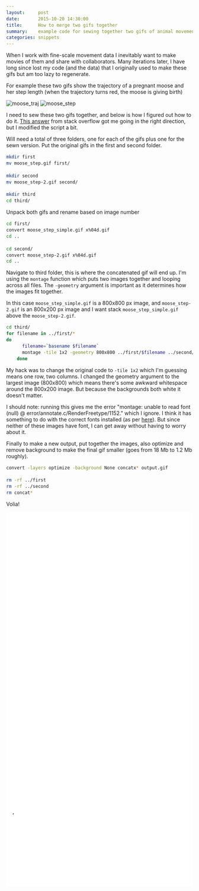 ```yaml
---
layout: 	post
date: 		2015-10-20 14:30:00
title: 		How to merge two gifs together
summary: 	example code for sewing together two gifs of animal movement into a single gif using imagemagick
categories: snippets
---
```


When I work with fine-scale movement data I inevitably want to make movies of them and share with collaborators. Many iterations later, I have long since lost my code (and the data) that I originally used to make these gifs but am too lazy to regenerate.

For example these two gifs show the trajectory of a pregnant moose and her step length (when the trajectory turns red, the moose is giving birth)

![moose_traj](images/moose_step_simple.gif)
![moose_step](images/moose_step-2.gif)

I need to sew these two gifs together, and below is how I  figured out how to do it. [This answer](http://unix.stackexchange.com/a/53443) from stack overflow got me going in the right direction, but I modified the script a bit.

Will need a total of three folders, one for each of the gifs plus one for the sewn version. Put the original gifs in the first and second folder.

```bash
mkdir first
mv moose_step.gif first/

mkdir second
mv moose_step-2.gif second/

mkdir third
cd third/
```

Unpack both gifs and rename based on image number

```bash
cd first/
convert moose_step_simple.gif x%04d.gif
cd ..

cd second/
convert moose_step-2.gif x%04d.gif
cd ..
```

Navigate to third folder, this is where the concatenated gif will end up. I'm using the `montage` function which puts two images together and looping across all files. The `-geometry` argument is important as it determines how the images fit together.

In this case `moose_step_simple.gif` is a 800x800 px image, and `moose_step-2.gif` is an 800x200 px image and I want stack `moose_step_simple.gif`  above the `moose_step-2.gif`.


```bash
cd third/
for filename in ../first/*
do
	  filename=`basename $filename`
	  montage -tile 1x2 -geometry 800x800 ../first/$filename ../second/$filename concat$filename
    done
```

My hack was to change the original code to `-tile 1x2` which I'm guessing means one row, two columns. I changed the geometry argument to the largest image (800x800) which means there's some awkward whitespace around the 800x200 image. But because the backgrounds both white it doesn't matter.

I should note: running this gives me the error "montage: unable to read font (null) @ error/annotate.c/RenderFreetype/1152." which I ignore. I think it has something to do with the correct fonts installed (as per [here](http://www.imagemagick.org/discourse-server/viewtopic.php?t=20529)). But since neither of these images have font, I can get away without having to worry about it.

Finally to make a new output, put together the images, also optimize and remove background to make the final gif smaller (goes from 18 Mb to 1.2 Mb roughly).

```bash
convert -layers optimize -background None concatx* output.gif

rm -rf ../first
rm -rf ../second
rm concat*
```

Volia!

![concat_moose](images/output.gif)
